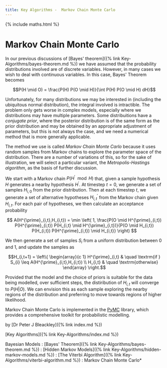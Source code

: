 ```yaml
---
title: Key Algorithms -  Markov Chain Monte Carlo
---
```

{% include maths.html %}

# Markov Chain Monte Carlo

In our previous discussions of [Bayes' theorem]({% link Key-Algorithms/bayes-theorem.md %}) we have assumed that the probability distributions involved are of discrete variables. However, in many cases we wish to deal with continuous variables. In this case, Bayes' Theorem becomes

$$P(H \mid O) = \frac{P(H) P(O \mid H)}{\int P(H) P(O \mid H) dH}$$

Unfortunately, for many distributions we may be interested in (including the ubiquitous normal distribution), the integral involved is intractible. The problem only gets worse in complex models, especially where we distributions may have multiple parameters. Some distribuitions have a *conjugate prior*, where the posterior distribution is of the same form as the prior distribution and may be obtained by an appropriate adjustment of parameters, but this is not always the case, and we need a numerical method that is more generally applicable.

The method we use is called *Markov Chain Monte Carlo* because it uses random samples from Markov chains to explore the parameter space of the distribution. There are a number of variations of this, so for the sake of illustration, we will select a particular variant, the *Metropolis-Hastings algorithm*, as the basis of further discussion.

We start with a Markov chain $P(H^{\prime} \mod H)$ that, given a sample hypothesis $H$ generates a nearby hypothesis $H^{\prime}$. At timestep $t=0$, we generate a set of samples $H_{i,0}$ from the prior distribution. Then at each timestep $t$, we generate a set of alternative hypotheses $H^{\prime}_{i,t}$ from the Markov chain given $H_{i,t}$. For each pair of hypotheses, we then calculate an acceptance probability

$$ A(H^{\prime}_{i,t},H_{i,t}) = \min \left( 1, \frac{P(O \mid H^{\prime}_{i,t}) P(H^{\prime}_{i,t}) P(H_{i,t} \mid H^{\prime}_{i,t})}{P(O \mid H_{i,t}) P(H_{i,t}) P(H^{\prime}_{i,t}) \mid H_{i,t}} \right) $$

We then generate a set of samples $S_{i}$ from a uniform distribution between 0 and 1, and update the samples as

$$H_{i,t+1} = \left\{  \begin{array}{c 1} H^{\prime}_{i,t} & \quad \textrm{if } S_{i} \leq A(H^{\prime}_{i,t},H_{i,t}) \\ H_{i,t} & \quad \textrm{otherwise} \end{array} \right.$$

Provided that the model and the choice of priors is suitable for the data being modelled, over sufficient steps, the distiribution of $H_{i,t}$ will converge to $P(H|O)$. We can envision this as each sample exploring the nearby regions of the distribution and preferring to move towards regions of higher likelihood.

Markov Chain Monte Carlo is implemented in the [PyMC](https://www.pymc.io/) library, which provides a comprehensive toolkit for probabilistic modelling. 

by [Dr Peter J Bleackley]({% link index.md %})

[Key Algorithms]({% link Key-Algorithms/index.md %})

Bayesian Models
: [Bayes' Theorem]({% link Key-Algorithms/bayes-theorem.md %})
: [Hidden Markov Models]({% link Key-Algorithms/hidden-markov-models.md %})
: [The Viterbi Algorithm]({% link Key-Algorithms/viterbi-algorithm.md %})
: Markov Chain Monte Carlo*
